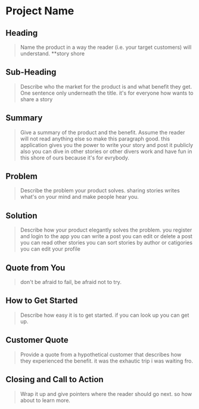# Project Name #

<!--
> This material was originally posted [here](http://www.quora.com/What-is-Amazons-approach-to-product-development-and-product-management). It is reproduced here for posterities sake.

There is an approach called "working backwards" that is widely used at Amazon. They work backwards from the customer, rather than starting with an idea for a product and trying to bolt customers onto it. While working backwards can be applied to any specific product decision, using this approach is especially important when developing new products or features.

For new initiatives a product manager typically starts by writing an internal press release announcing the finished product. The target audience for the press release is the new/updated product's customers, which can be retail customers or internal users of a tool or technology. Internal press releases are centered around the customer problem, how current solutions (internal or external) fail, and how the new product will blow away existing solutions.

If the benefits listed don't sound very interesting or exciting to customers, then perhaps they're not (and shouldn't be built). Instead, the product manager should keep iterating on the press release until they've come up with benefits that actually sound like benefits. Iterating on a press release is a lot less expensive than iterating on the product itself (and quicker!).

If the press release is more than a page and a half, it is probably too long. Keep it simple. 3-4 sentences for most paragraphs. Cut out the fat. Don't make it into a spec. You can accompany the press release with a FAQ that answers all of the other business or execution questions so the press release can stay focused on what the customer gets. My rule of thumb is that if the press release is hard to write, then the product is probably going to suck. Keep working at it until the outline for each paragraph flows.

Oh, and I also like to write press-releases in what I call "Oprah-speak" for mainstream consumer products. Imagine you're sitting on Oprah's couch and have just explained the product to her, and then you listen as she explains it to her audience. That's "Oprah-speak", not "Geek-speak".

Once the project moves into development, the press release can be used as a touchstone; a guiding light. The product team can ask themselves, "Are we building what is in the press release?" If they find they're spending time building things that aren't in the press release (overbuilding), they need to ask themselves why. This keeps product development focused on achieving the customer benefits and not building extraneous stuff that takes longer to build, takes resources to maintain, and doesn't provide real customer benefit (at least not enough to warrant inclusion in the press release).
 -->

## Heading ##
  > Name the product in a way the reader (i.e. your target customers) will understand.
  **story shore

## Sub-Heading ##
  > Describe who the market for the product is and what benefit they get. One sentence only underneath the title.
  it's for everyone how wants to share a story

## Summary ##
  > Give a summary of the product and the benefit. Assume the reader will not read anything else so make this paragraph good.
  this application gives you the power to write your story and post it publicly also you can dive in
  other stories or other divers work and have fun in this shore of ours because it's for evrybody. 

## Problem ##
  > Describe the problem your product solves.
  sharing stories
  writes what's on your mind and make people hear you.


## Solution ##
  > Describe how your product elegantly solves the problem.
  you register and login to the app
  you can write a post 
  you can edit or delete a post 
  you can read other stories 
  you can sort stories by author or catigories
  you can edit your profile

## Quote from You ##
  > don't be afraid to fail, be afraid not to try.
## How to Get Started ##
  > Describe how easy it is to get started.
  if you can look up you can get up.

## Customer Quote ##
  > Provide a quote from a hypothetical customer that describes how they experienced the benefit.
it was the exhautic trip i was waiting fro.
## Closing and Call to Action ##
  > Wrap it up and give pointers where the reader should go next. 
  so how about to learn more.
